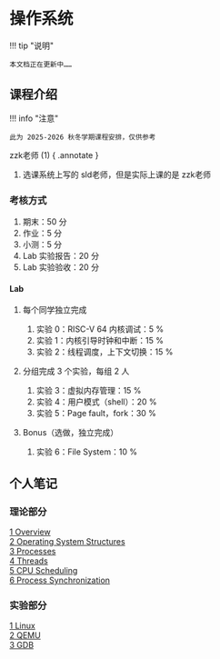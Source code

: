 # 操作系统

!!! tip "说明"

    本文档正在更新中……

## 课程介绍

!!! info "注意"

    此为 2025-2026 秋冬学期课程安排，仅供参考

zzk老师 (1)
{ .annotate }

1. 选课系统上写的 sld老师，但是实际上课的是 zzk老师

### 考核方式

1. 期末：50 分
2. 作业：5 分
3. 小测：5 分
4. Lab 实验报告：20 分
5. Lab 实验验收：20 分

#### Lab

1. 每个同学独立完成

    1. 实验 0：RISC-V 64 内核调试：5 %
    2. 实验 1：内核引导时钟和中断：15 %
    3. 实验 2：线程调度，上下文切换：15 %

2. 分组完成 3 个实验，每组 2 人

    1. 实验 3：虚拟内存管理：15 %
    2. 实验 4：用户模式（shell）：20 %
    3. 实验 5：Page fault，fork：30 %

3. Bonus（选做，独立完成）

    1. 实验 6：File System：10 %

## 个人笔记

### 理论部分

[1 Overview](./theory/ch1.md)<br/>
[2 Operating System Structures](./theory/ch2.md)<br/>
[3 Processes](./theory/ch3.md)<br/>
[4 Threads](./theory/ch4.md)<br/>
[5 CPU Scheduling](./theory/ch5.md)<br/>
[6 Process Synchronization](./theory/ch6.md)

### 实验部分

[1 Linux](./lab/ch1.md)<br/>
[2 QEMU](./lab/ch2.md)<br/>
[3 GDB](./lab/ch3.md)